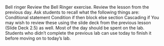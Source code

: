 Bell ringer
Review the Bell Ringer exercise.
Review the lesson from the previous day. Ask students to recall what the following things are:
Conditional statement
Condition
if then block
else section
Cascading if
You may wish to review these using the slide deck from the previous lesson (Slide Deck 2.5) as well.
Most of the day should be spent on the lab. Students who didn’t complete the previous lab can use today to finish it before moving on to today’s lab.
